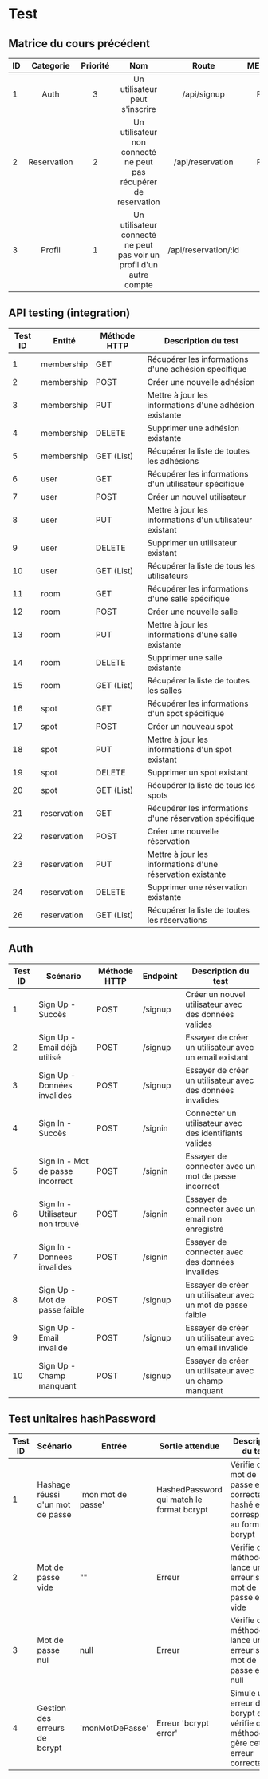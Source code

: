 
# Test

## Matrice du cours précédent

| ID  |  Categorie  | Priorité |                                 Nom                                  |        Route         | METHODE |      Attendu       | Créé |
| --- | :---------: | :------: | :------------------------------------------------------------------: | :------------------: | :-----: | :----------------: | ---: |
| 1   |    Auth     |    3     |                    Un utilisateur peut s'inscrire                    |     /api/signup      |  POST   | utilisateur ajouté |    ✅ |
| 2   | Reservation |    2     |   Un utilisateur non connecté ne peut pas récupérer de reservation   |   /api/reservation   |  POST   |        401         |    ✅ |
| 3   |   Profil    |    1     | Un utilisateur connecté ne peut pas voir un profil d'un autre compte | /api/reservation/:id |   GET   |        403         |    ❌ |

## API testing (integration)

| Test ID | Entité      | Méthode HTTP | Description du test                                        |
| ------- | ----------- | ------------ | ---------------------------------------------------------- |
| 1       | membership  | GET          | Récupérer les informations d'une adhésion spécifique       |
| 2       | membership  | POST         | Créer une nouvelle adhésion                                |
| 3       | membership  | PUT          | Mettre à jour les informations d'une adhésion existante    |
| 4       | membership  | DELETE       | Supprimer une adhésion existante                           |
| 5       | membership  | GET (List)   | Récupérer la liste de toutes les adhésions                 |
| 6       | user        | GET          | Récupérer les informations d'un utilisateur spécifique     |
| 7       | user        | POST         | Créer un nouvel utilisateur                                |
| 8       | user        | PUT          | Mettre à jour les informations d'un utilisateur existant   |
| 9       | user        | DELETE       | Supprimer un utilisateur existant                          |
| 10      | user        | GET (List)   | Récupérer la liste de tous les utilisateurs                |
| 11      | room        | GET          | Récupérer les informations d'une salle spécifique          |
| 12      | room        | POST         | Créer une nouvelle salle                                   |
| 13      | room        | PUT          | Mettre à jour les informations d'une salle existante       |
| 14      | room        | DELETE       | Supprimer une salle existante                              |
| 15      | room        | GET (List)   | Récupérer la liste de toutes les salles                    |
| 16      | spot        | GET          | Récupérer les informations d'un spot spécifique            |
| 17      | spot        | POST         | Créer un nouveau spot                                      |
| 18      | spot        | PUT          | Mettre à jour les informations d'un spot existant          |
| 19      | spot        | DELETE       | Supprimer un spot existant                                 |
| 20      | spot        | GET (List)   | Récupérer la liste de tous les spots                       |
| 21      | reservation | GET          | Récupérer les informations d'une réservation spécifique    |
| 22      | reservation | POST         | Créer une nouvelle réservation                             |
| 23      | reservation | PUT          | Mettre à jour les informations d'une réservation existante |
| 24      | reservation | DELETE       | Supprimer une réservation existante                        |
| 26      | reservation | GET (List)   | Récupérer la liste de toutes les réservations              |

## Auth

| Test ID | Scénario                       | Méthode HTTP | Endpoint        | Description du test                                      |
|---------|-------------------------------|--------------|-----------------|----------------------------------------------------------|
| 1       | Sign Up - Succès              | POST         | /signup         | Créer un nouvel utilisateur avec des données valides     |
| 2       | Sign Up - Email déjà utilisé  | POST         | /signup         | Essayer de créer un utilisateur avec un email existant   |
| 3       | Sign Up - Données invalides   | POST         | /signup         | Essayer de créer un utilisateur avec des données invalides|
| 4       | Sign In - Succès              | POST         | /signin         | Connecter un utilisateur avec des identifiants valides   |
| 5       | Sign In - Mot de passe incorrect| POST         | /signin         | Essayer de connecter avec un mot de passe incorrect      |
| 6       | Sign In - Utilisateur non trouvé| POST         | /signin         | Essayer de connecter avec un email non enregistré        |
| 7       | Sign In - Données invalides   | POST         | /signin         | Essayer de connecter avec des données invalides          |
| 8       | Sign Up - Mot de passe faible | POST         | /signup         | Essayer de créer un utilisateur avec un mot de passe faible|
| 9       | Sign Up - Email invalide      | POST         | /signup         | Essayer de créer un utilisateur avec un email invalide   |
| 10      | Sign Up - Champ manquant      | POST         | /signup         | Essayer de créer un utilisateur avec un champ manquant   |

## Test unitaires hashPassword


| Test ID | Scénario                                      | Entrée                      | Sortie attendue                            | Description du test                                                    |
|---------|-----------------------------------------------|-----------------------------|--------------------------------------------|------------------------------------------------------------------------|
| 1       | Hashage réussi d'un mot de passe              | 'mon mot de passe'             | HashedPassword qui match le format bcrypt  | Vérifie que le mot de passe est correctement hashé et correspond au format bcrypt |
| 2       | Mot de passe vide                             | ""                          | Erreur                                     | Vérifie que la méthode lance une erreur si le mot de passe est vide     |
| 3       | Mot de passe nul                              | null                        | Erreur                                     | Vérifie que la méthode lance une erreur si le mot de passe est null     |
| 4       | Gestion des erreurs de bcrypt                 | 'monMotDePasse'             | Erreur 'bcrypt error'                      | Simule une erreur dans bcrypt et vérifie que la méthode gère cette erreur correctement |
